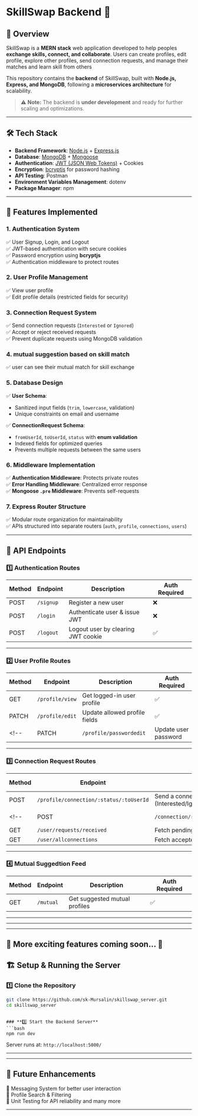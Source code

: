 # SkillSwap Backend 🚀

## 📌 Overview
SkillSwap is a **MERN stack** web application developed to help peoples **exchange skills, connect, and collaborate**. Users can create profiles, edit profile, explore other profiles, send connection requests, and manage their matches and learn skill from others 

This repository contains the **backend** of SkillSwap, built with **Node.js, Express, and MongoDB**, following a **microservices architecture** for scalability.

> ⚠️ **Note:** The backend is **under  development** and ready for further scaling and optimizations.

---


## 🛠️ Tech Stack
- **Backend Framework**: [Node.js](https://nodejs.org/en) + [Express.js](https://expressjs.com/)
- **Database**: [MongoDB](https://www.mongodb.com/) + [Mongoose](https://mongoosejs.com/)
- **Authentication**: [JWT (JSON Web Tokens)](https://jwt.io/) + Cookies
- **Encryption**: [bcryptjs](https://www.npmjs.com/package/bcryptjs) for password hashing
- **API Testing**: Postman
- **Environment Variables Management**: dotenv
- **Package Manager**: npm

---

## 🔑 Features Implemented

### **1. Authentication System**
✅ User Signup, Login, and Logout  
✅ JWT-based authentication with secure cookies  
✅ Password encryption using **bcryptjs**  
✅ Authentication middleware to protect routes  

### **2. User Profile Management**
✅ View user profile  
✅ Edit profile details (restricted fields for security)  
<!-- ✅ Update password with validation -->

### **3. Connection Request System**
✅ Send connection requests (`Interested` or `Ignored`)  
✅ Accept or reject received requests  
✅ Prevent duplicate requests using MongoDB validation  

### **4. mutual suggestion based on skill match**
✅ user can see their mutual match for skill exchange 

<!-- ### **4. Feed API & Pagination**
✅ Fetch suggested user while excluding:  
   - Logged-in user  
   - Existing connections  
   - Ignored users  
   - Users with pending requests  
✅ Implemented **pagination** using `skip` & `limit`  
✅ Optimized query using **MongoDB $nin and $ne operators**   -->

### **5. Database Design**
✅ **User Schema**:
   - Sanitized input fields (`trim`, `lowercase`, validation)
   - Unique constraints on email and username  

✅ **ConnectionRequest Schema**:
   - `fromUserId`, `toUserId`, `status` with **enum validation**
   - Indexed fields for optimized queries  
   - Prevents multiple requests between the same users  

<!-- ### **6. Advanced Query Optimization**
✅ **Indexes & Compound Indexes**:
   - Used `index: true` for faster queries  
   - Implemented compound indexes to optimize search   -->

### **6. Middleware Implementation**
✅ **Authentication Middleware**: Protects private routes  
✅ **Error Handling Middleware**: Centralized error response  
✅ **Mongoose `.pre` Middleware**: Prevents self-requests  

### **7. Express Router Structure**
✅ Modular route organization for maintainability  
✅ APIs structured into separate routers (`auth`, `profile`, `connections`, `users`)  

<!-- ### **9. Realtime chat**
✅  Enables real-time chat communication between connected users via socket.io

### **10. post text and image on feed**
✅  user can post image and text on feed and other user can see all the post
✅  with profile picture and timestamp -->


---

## 🚀 API Endpoints

### **1️⃣ Authentication Routes**
| Method | Endpoint      | Description          | Auth Required |
|--------|--------------|----------------------|--------------|
| POST   | `/signup` | Register a new user | ❌ |
| POST   | `/login` | Authenticate user & issue JWT | ❌ |
| POST   | `/logout` | Logout user by clearing JWT cookie | ✅ |

---

### **2️⃣ User Profile Routes**
| Method | Endpoint           | Description              | Auth Required |
|--------|-------------------|------------------------|--------------|
| GET    | `/profile/view`   | Get logged-in user profile | ✅ |
| PATCH  | `/profile/edit`   | Update allowed profile fields | ✅ |
<!-- | PATCH  | `/profile/passwordedit` | Update user password | ✅ | -->

---

### **3️⃣ Connection Request Routes**
| Method | Endpoint                                    | Description                 | Auth Required |
|--------|--------------------------------------------|-----------------------------|--------------|
| POST   | `/profile/connection/:status/:toUserId`         | Send a connection request (Interested/Ignored) | ✅ |
<!-- | POST   | `/connection/review/:status/:requestId`      | Accept/Reject a request | ✅ |
| GET    | `/user/requests/received`                 | Fetch pending connection requests | ✅ |
| GET    | `/user/allconnections`                       | Fetch accepted connections | ✅ | -->

---

 ### **4️⃣ Mutual Suggedtion Feed**
| Method | Endpoint      | Description                              | Auth Required |
|--------|--------------|----------------------------------------|--------------|
| GET    | `/mutual` | Get suggested mutual profiles  | ✅ |

---
<!-- ### **5. chat**
| Method | Endpoint      | Description                              | Auth Required |
|--------|--------------|----------------------------------------|--------------|
| GET    | `/chat`        | Get previous chat                                 | ✅ | -->

---
<!-- ### **6. Post Feed Routes**
| Method | Endpoint           | Description              | Auth Required |
|--------|-------------------|------------------------|--------------|
| GET    | `/post/get`   | Get all post of individual user | ✅ |
| post  | `/post/create`   | create a post                 | ✅ | -->

---
## 🔄 More exciting features coming soon… 🚀

## 🏗️ Setup & Running the Server

### **1️⃣ Clone the Repository**
```bash
git clone https://github.com/sk-Mursalin/skillswap_server.git
cd skillswap_server
```

<!-- ### **2️⃣ Set Up Environment Variables**
Create a `.env` file and add:
```ini
DATABASE_URL=mongodb+srv://<username>:<password>@cluster0.mongodb.net/collectionName
JWT_PASSKEY=your_jwt_secret -->
```

### **3️⃣ Start the Backend Server**
```bash
npm run dev
```
Server runs at: `http://localhost:5000/`

---

<!-- ## 🔗 Frontend Integration
The frontend for VibeMatch is available at:
🔗 **[VibeMatch Frontend Repository](https://github.com/sk-Mursalin/VibeMatch_ui.git)**

Make sure the backend is running before accessing the frontend. -->

---

<!-- ## 🚀 Deployment

deployed on AWS EC2 instance.

--- -->

## 📌 Future Enhancements
🔹 Messaging System for better user interaction  
🔹 Profile Search & Filtering  
🔹 Unit Testing for API reliability  and many more

---
